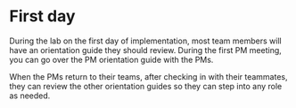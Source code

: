# First day

During the lab on the first day of implementation, most team members will have an orientation guide they should review. During the first PM meeting, you can go over the PM orientation guide with the PMs.

When the PMs return to their teams, after checking in with their teammates, they can review the other orientation guides so they can step into any role as needed.

